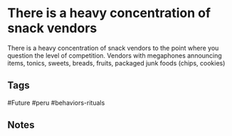 # There is a heavy concentration of snack vendors

There is a heavy concentration of snack vendors to the point where you question the level of competition. Vendors with megaphones announcing items, tonics, sweets, breads, fruits, packaged junk foods (chips, cookies)

## Tags
#Future #peru #behaviors-rituals

## Notes
<!-- Add your notes here -->
